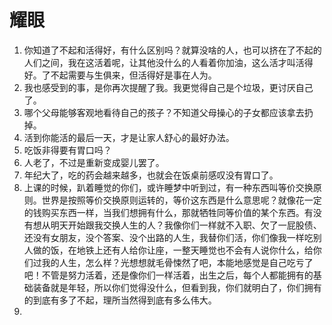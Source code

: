 # 耀眼

1. 你知道了不起和活得好，有什么区别吗？就算没啥的人，也可以挤在了不起的人们之间，我在这活着呢，让其他没什么的人看着你加油，这么活才叫活得好。了不起需要与生俱来，但活得好是事在人为。
2. 我也感受到的事，是你再次提醒了我。我更觉得自己是个垃圾，更讨厌自己了。
3. 哪个父母能够客观地看待自己的孩子？不知道父母操心的子女都应该拿去扔掉。
4. 活到你能活的最后一天，才是让家人舒心的最好办法。
5. 吃饭非得要有胃口吗？
6. 人老了，不过是重新变成婴儿罢了。
7. 年纪大了，吃的药会越来越多，也就会在饭桌前感叹没有胃口了。
8. 上课的时候，趴着睡觉的你们，或许睡梦中听到过，有一种东西叫等价交换原则。世界是按照等价交换原则运转的，等价这东西是什么意思呢？就像花一定的钱购买东西一样，当我们想拥有什么，那就牺牲同等价值的某个东西。有没有想从明天开始跟我交换人生的人？我像你们一样就不入职、欠了一屁股债、还没有女朋友，没个答案、没个出路的人生，我替你们活，你们像我一样吃别人做的饭，在地铁上还有人给你让座，一整天睡觉也不会有人说你什么，给你们过我的人生，怎么样？光想想就毛骨悚然了吧，本能地感觉是自己吃亏了吧！不管是努力活着，还是像你们一样活着，出生之后，每个人都能拥有的基础装备就是年轻，所以你们觉得没什么，但看到我，你们就明白了，你们拥有的到底有多了不起，理所当然得到底有多么伟大。
9. 
